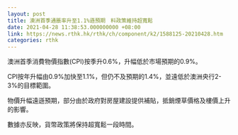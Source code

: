 ```yaml
---
layout: post
title: 澳洲首季通脹率升至1.1%遜預期　料政策維持超寬鬆
date: 2021-04-28 11:38:53.000000000 +08:00
link: https://news.rthk.hk/rthk/ch/component/k2/1588125-20210428.htm
categories: rthk
---
```


澳洲首季消費物價指數(CPI)按季升0.6%，升幅低於市場預期的0.9%。

CPI按年升幅由0.9%加快至1.1%，但仍不及預期的1.4%，並遠低於澳洲央行2-3%的目標範圍。

物價升幅遠遜預期，部分由於政府對房屋建設提供補貼，抵銷煙草價格及樓價上升的影響。

數據亦反映，貨幣政策將保持超寬鬆一段時間。
